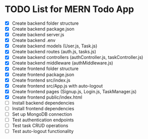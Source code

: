 # TODO List for MERN Todo App

- [x] Create backend folder structure
- [x] Create backend package.json
- [x] Create backend server.js
- [x] Create backend .env
- [x] Create backend models (User.js, Task.js)
- [x] Create backend routes (auth.js, tasks.js)
- [x] Create backend controllers (authController.js, taskController.js)
- [x] Create backend middleware (authMiddleware.js)
- [x] Create frontend folder structure
- [x] Create frontend package.json
- [x] Create frontend src/index.js
- [x] Create frontend src/App.js with auto-logout
- [x] Create frontend pages (Signup.js, Login.js, TaskManager.js)
- [x] Create frontend public/index.html
- [ ] Install backend dependencies
- [ ] Install frontend dependencies
- [ ] Set up MongoDB connection
- [ ] Test authentication endpoints
- [ ] Test task CRUD operations
- [ ] Test auto-logout functionality
